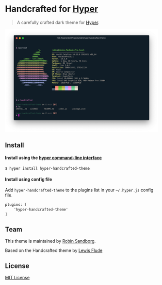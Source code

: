 # Handcrafted for [Hyper](https://hyper.is)

> A carefully crafted dark theme for [Hyper](https://hyper.is).

![Screenshot](./screenshot.png)

## Install

#### Install using the [hyper command-line interface](https://hyper.is/)

    $ hyper install hyper-handcrafted-theme

#### Install using config file

Add `hyper-handcrafted-theme` to the plugins list in your `~/.hyper.js` config file.

    plugins: [
    	'hyper-handcrafted-theme'
    ]

## Team

This theme is maintained by [Robin Sandborg](https://github.com/robinsandborg/hyper-handcrafted-theme/graphs/contributors).

Based on the Handcrafted theme by [Lewis Flude](https://github.com/lewisflude)

## License

[MIT License](./LICENSE)
